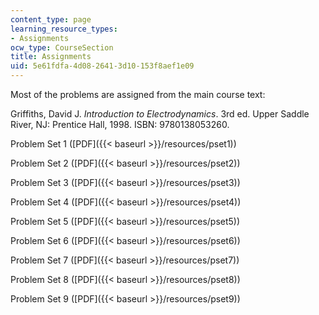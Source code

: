 ```yaml
---
content_type: page
learning_resource_types:
- Assignments
ocw_type: CourseSection
title: Assignments
uid: 5e61fdfa-4d08-2641-3d10-153f8aef1e09
---
```


Most of the problems are assigned from the main course text:

Griffiths, David J. _Introduction to Electrodynamics_. 3rd ed. Upper Saddle River, NJ: Prentice Hall, 1998. ISBN: 9780138053260.

Problem Set 1 ([PDF]({{< baseurl >}}/resources/pset1))

Problem Set 2 ([PDF]({{< baseurl >}}/resources/pset2))

Problem Set 3 ([PDF]({{< baseurl >}}/resources/pset3))

Problem Set 4 ([PDF]({{< baseurl >}}/resources/pset4))

Problem Set 5 ([PDF]({{< baseurl >}}/resources/pset5))

Problem Set 6 ([PDF]({{< baseurl >}}/resources/pset6))

Problem Set 7 ([PDF]({{< baseurl >}}/resources/pset7))

Problem Set 8 ([PDF]({{< baseurl >}}/resources/pset8))

Problem Set 9 ([PDF]({{< baseurl >}}/resources/pset9))